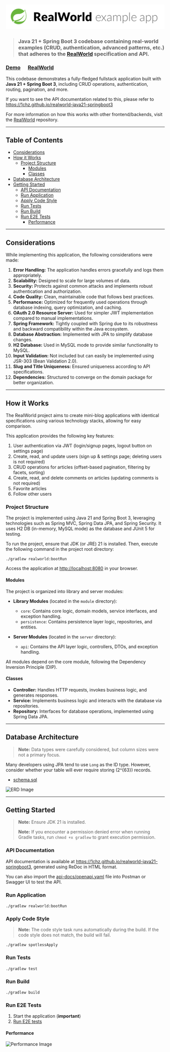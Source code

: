 # ![RealWorld Example App](logo.png)

> ### **Java 21 + Spring Boot 3** codebase containing real-world examples (CRUD, authentication, advanced patterns, etc.) that adheres to the [RealWorld](https://github.com/gothinkster/realworld) specification and API.

### [Demo](https://demo.realworld.io/) &nbsp;&nbsp;&nbsp;&nbsp; [RealWorld](https://github.com/gothinkster/realworld)

This codebase demonstrates a fully-fledged fullstack application built with **Java 21 + Spring Boot 3**, including CRUD operations, authentication, routing, pagination, and more.

If you want to see the API documentation related to this, please refer to https://1chz.github.io/realworld-java21-springboot3

For more information on how this works with other frontend/backends, visit the [RealWorld](https://github.com/gothinkster/realworld) repository.

---

## Table of Contents

* [Considerations](#considerations)
* [How it Works](#how-it-works)
    * [Project Structure](#project-structure)
        * [Modules](#modules)
        * [Classes](#classes)
* [Database Architecture](#database-architecture)
* [Getting Started](#getting-started)
    * [API Documentation](#api-documentation)
    * [Run Application](#run-application)
    * [Apply Code Style](#apply-code-style)
    * [Run Tests](#run-tests)
    * [Run Build](#run-build)
    * [Run E2E Tests](#run-e2e-tests)
        * [Performance](#performance)

---

## Considerations

While implementing this application, the following considerations were made:

1. **Error Handling:** The application handles errors gracefully and logs them appropriately.
2. **Scalability:** Designed to scale for large volumes of data.
3. **Security:** Protects against common attacks and implements robust authentication and authorization.
4. **Code Quality:** Clean, maintainable code that follows best practices.
5. **Performance:** Optimized for frequently used operations through database indexing, query optimization, and caching.
6. **OAuth 2.0 Resource Server:** Used for simpler JWT implementation compared to manual implementations.
7. **Spring Framework:** Tightly coupled with Spring due to its robustness and backward compatibility within the Java ecosystem.
8. **Database Abstraction:** Implemented with JPA to simplify database changes.
9. **H2 Database:** Used in MySQL mode to provide similar functionality to MySQL.
10. **Input Validation:** Not included but can easily be implemented using JSR-303 (Bean Validation 2.0).
11. **Slug and Title Uniqueness:** Ensured uniqueness according to API specifications.
12. **Dependencies:** Structured to converge on the domain package for better organization.

---

## How it Works

The RealWorld project aims to create mini-blog applications with identical specifications using various technology stacks, allowing for easy comparison.

This application provides the following key features:

1. User authentication via JWT (login/signup pages, logout button on settings page)
2. Create, read, and update users (sign up & settings page; deleting users is not required)
3. CRUD operations for articles (offset-based pagination, filtering by facets, sorting)
4. Create, read, and delete comments on articles (updating comments is not required)
5. Favorite articles
6. Follow other users

### Project Structure

The project is implemented using Java 21 and Spring Boot 3, leveraging technologies such as Spring MVC, Spring Data JPA, and Spring Security. It uses H2 DB (in-memory, MySQL mode) as the database and JUnit 5 for testing.

To run the project, ensure that JDK (or JRE) 21 is installed. Then, execute the following command in the project root directory:

```shell
./gradlew realworld:bootRun
```

Access the application at [http://localhost:8080](http://localhost:8080) in your browser.

#### Modules

The project is organized into library and server modules:

-  **Library Modules** (located in the `module` directory):
    - `core`: Contains core logic, domain models, service interfaces, and exception handling.
    - `persistence`: Contains persistence layer logic, repositories, and entities.

-  **Server Modules** (located in the `server` directory):
    - `api`: Contains the API layer logic, controllers, DTOs, and exception handling.

All modules depend on the core module, following the Dependency Inversion Principle (DIP).

#### Classes

-  **Controller:** Handles HTTP requests, invokes business logic, and generates responses.
-  **Service:** Implements business logic and interacts with the database via repositories.
-  **Repository:** Interfaces for database operations, implemented using Spring Data JPA.

---

## Database Architecture

> **Note:** Data types were carefully considered, but column sizes were not a primary focus.

Many developers using JPA tend to use `Long` as the ID type. However, consider whether your table will ever require storing \(2^{63}\) records.

-  [schema.sql](module/persistence/src/main/resources/schema.sql)

![ERD Image](https://github.com/shirohoo/realworld-java21-springboot3/assets/71188307/2ed3b129-f9ec-4431-8959-374f317b7224)

---

## Getting Started

> **Note:** Ensure JDK 21 is installed.
>
> **Note:** If you encounter a permission denied error when running Gradle tasks, run `chmod +x gradlew` to grant execution permission.

### API Documentation

API documentation is available at https://1chz.github.io/realworld-java21-springboot3, generated using ReDoc in HTML format.

You can also import the [api-docs/openapi.yaml](api-docs/openapi.yaml) file into Postman or Swagger UI to test the API.

### Run Application

```shell
./gradlew realworld:bootRun
```

### Apply Code Style

> **Note:** The code style task runs automatically during the build. If the code style does not match, the build will fail.

```shell
./gradlew spotlessApply
```

### Run Tests

```shell
./gradlew test
```

### Run Build

```shell
./gradlew build
```

### Run E2E Tests

1. Start the application (**important**)
2. [Run E2E tests](api-docs/README.md#running-api-tests-locally)

#### Performance

![Performance Image](https://github.com/shirohoo/realworld-java21-springboot3/assets/71188307/f74ebb9b-327d-4f31-8299-63dda175c972)
